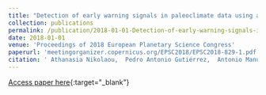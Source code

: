 ```yaml
---
title: "Detection of early warning signals in paleoclimate data using a genetic time series segmentation algorithm"
collection: publications
permalink: /publication/2018-01-01-Detection-of-early-warning-signals-in-paleoclimate-data-using-a-genetic-time-series-segmentation-algorithm
date: 2018-01-01
venue: 'Proceedings of 2018 European Planetary Science Congress'
paperurl: 'meetingorganizer.copernicus.org/EPSC2018/EPSC2018-829-1.pdf'
citation: ' Athanasia Nikolaou,  Pedro Antonio Gutiérrez,  Antonio Manuel Durán-Rosal,  Francisco Fernandez-Navarro,  César Hervás-Martínez,  María Pérez-Ortiz, &quot;Detection of early warning signals in paleoclimate data using a genetic time series segmentation algorithm.&quot; Proceedings of 2018 European Planetary Science Congress, Vol. 12, 2018.'
---
```

[Access paper here](http://meetingorganizer.copernicus.org/EPSC2018/EPSC2018-829-1.pdf){:target="_blank"}
